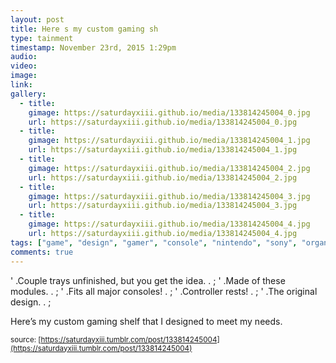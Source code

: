 ```yaml
---
layout: post
title: Here s my custom gaming sh
type: tainment
timestamp: November 23rd, 2015 1:29pm
audio: 
video: 
image: 
link: 
gallery:
  - title: 
    gimage: https://saturdayxiii.github.io/media/133814245004_0.jpg
    url: https://saturdayxiii.github.io/media/133814245004_0.jpg
  - title: 
    gimage: https://saturdayxiii.github.io/media/133814245004_1.jpg
    url: https://saturdayxiii.github.io/media/133814245004_1.jpg
  - title: 
    gimage: https://saturdayxiii.github.io/media/133814245004_2.jpg
    url: https://saturdayxiii.github.io/media/133814245004_2.jpg
  - title: 
    gimage: https://saturdayxiii.github.io/media/133814245004_3.jpg
    url: https://saturdayxiii.github.io/media/133814245004_3.jpg
  - title: 
    gimage: https://saturdayxiii.github.io/media/133814245004_4.jpg
    url: https://saturdayxiii.github.io/media/133814245004_4.jpg
tags: ["game", "design", "gamer", "console", "nintendo", "sony", "organization", "shelving", "showcase"]
comments: true
---
```


 ' .Couple trays unfinished, but you get the idea.  . 
;
 ' .Made of these modules.  . 
;
 ' .Fits all major consoles!  . 
;
 ' .Controller rests!  . 
;
 ' .The original design.  . 
;
        
Here’s my custom gaming shelf that I designed to meet my needs.
 
  
<small>source: [https://saturdayxiii.tumblr.com/post/133814245004](https://saturdayxiii.tumblr.com/post/133814245004)</small>
